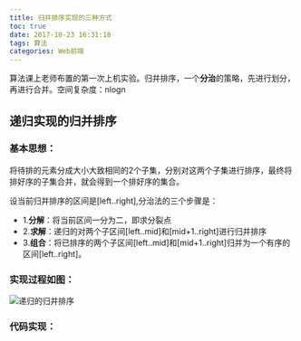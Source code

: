 ```yaml
---
title: 归并排序实现的三种方式
toc: true
date: 2017-10-23 16:31:18
tags: 算法
categories: Web前端
---
```


算法课上老师布置的第一次上机实验。归并排序，一个**分治**的策略，先进行划分，再进行合并。空间复杂度：nlogn

<!--more-->

## 递归实现的归并排序

### 基本思想：
将待排的元素分成大小大致相同的2个子集，分别对这两个子集进行排序，最终将排好序的子集合并，就会得到一个排好序的集合。

设当前归并排序的区间是[left..right],分治法的三个步骤是：
* 1.**分解**：将当前区间一分为二，即求分裂点
* 2.**求解**：递归的对两个子区间[left..mid]和[mid+1..right]进行归并排序
* 3.**组合**：将已排序的两个子区间[left..mid]和[mid+1..right]归并为一个有序的区间[left..right]。

### 实现过程如图：

![递归的归并排序](http://oy9sf0i32.bkt.clouddn.com/%E9%80%92%E5%BD%92%E7%9A%84%E5%BD%92%E5%B9%B6%E6%8E%92%E5%BA%8F.png)

### 代码实现：


